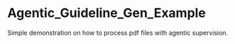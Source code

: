 # Agentic_Guideline_Gen_Example
Simple demonstration on how to process pdf files with agentic supervision.
